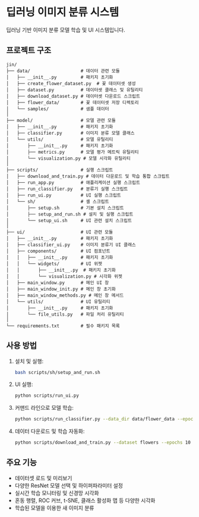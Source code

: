 # 딥러닝 이미지 분류 시스템

딥러닝 기반 이미지 분류 모델 학습 및 UI 시스템입니다.

## 프로젝트 구조

```
jin/
├── data/                   # 데이터 관련 모듈
│   ├── __init__.py         # 패키지 초기화
│   ├── create_flower_dataset.py  # 꽃 데이터셋 생성
│   ├── dataset.py          # 데이터셋 클래스 및 유틸리티
│   ├── download_dataset.py # 데이터셋 다운로드 스크립트
│   ├── flower_data/        # 꽃 데이터셋 저장 디렉토리
│   └── samples/            # 샘플 데이터
│
├── model/                  # 모델 관련 모듈
│   ├── __init__.py         # 패키지 초기화
│   ├── classifier.py       # 이미지 분류 모델 클래스
│   └── utils/              # 모델 유틸리티
│       ├── __init__.py     # 패키지 초기화
│       ├── metrics.py      # 모델 평가 메트릭 유틸리티
│       └── visualization.py # 모델 시각화 유틸리티
│
├── scripts/                # 실행 스크립트
│   ├── download_and_train.py # 데이터 다운로드 및 학습 통합 스크립트
│   ├── run_app.py          # 애플리케이션 실행 스크립트
│   ├── run_classifier.py   # 분류기 실행 스크립트
│   ├── run_ui.py           # UI 실행 스크립트
│   └── sh/                 # 셸 스크립트
│       ├── setup.sh        # 기본 설치 스크립트
│       ├── setup_and_run.sh # 설치 및 실행 스크립트
│       └── setup_ui.sh     # UI 관련 설치 스크립트
│
├── ui/                     # UI 관련 모듈
│   ├── __init__.py         # 패키지 초기화
│   ├── classifier_ui.py    # 이미지 분류기 UI 클래스
│   ├── components/         # UI 컴포넌트
│   │   ├── __init__.py     # 패키지 초기화
│   │   └── widgets/        # UI 위젯
│   │       ├── __init__.py  # 패키지 초기화
│   │       └── visualization.py # 시각화 위젯
│   ├── main_window.py      # 메인 UI 창
│   ├── main_window_init.py # 메인 창 초기화
│   ├── main_window_methods.py # 메인 창 메서드
│   └── utils/              # UI 유틸리티
│       ├── __init__.py     # 패키지 초기화
│       └── file_utils.py   # 파일 처리 유틸리티
│
└── requirements.txt        # 필수 패키지 목록
```

## 사용 방법

1. 설치 및 실행:
   ```bash
   bash scripts/sh/setup_and_run.sh
   ```

2. UI 실행:
   ```bash
   python scripts/run_ui.py
   ```

3. 커맨드 라인으로 모델 학습:
   ```bash
   python scripts/run_classifier.py --data_dir data/flower_data --epochs 10 --batch_size 32
   ```

4. 데이터 다운로드 및 학습 자동화:
   ```bash
   python scripts/download_and_train.py --dataset flowers --epochs 10
   ```

## 주요 기능

- 데이터셋 로드 및 미리보기
- 다양한 ResNet 모델 선택 및 하이퍼파라미터 설정
- 실시간 학습 모니터링 및 신경망 시각화
- 혼동 행렬, ROC 커브, t-SNE, 클래스 활성화 맵 등 다양한 시각화
- 학습된 모델을 이용한 새 이미지 분류
